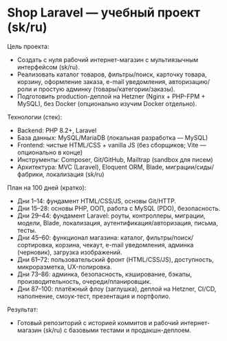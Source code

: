 # Shop Laravel — учебный проект (sk/ru)

Цель проекта:
- Создать с нуля рабочий интернет-магазин с мультиязычным интерфейсом (sk/ru).
- Реализовать каталог товаров, фильтры/поиск, карточку товара, корзину, оформление заказа, e-mail уведомления, авторизацию/роли и простую админку (товары/категории/заказы).
- Подготовить production-деплой на Hetzner (Nginx + PHP-FPM + MySQL), без Docker (опционально изучим Docker отдельно).

Технологии (стек):
- Backend: PHP 8.2+, Laravel
- База данных: MySQL/MariaDB (локальная разработка — MySQL)
- Frontend: чистые HTML/CSS + vanilla JS (без сборщиков; Vite — опционально в конце)
- Инструменты: Composer, Git/GitHub, Mailtrap (sandbox для писем)
- Архитектура: MVC (Laravel), Eloquent ORM, Blade, миграции/сиды/фабрики, локализация (sk/ru)

План на 100 дней (кратко):
- Дни 1–14: фундамент HTML/CSS/JS, основы Git/HTTP.
- Дни 15–28: основы PHP, ООП, работа с MySQL (PDO), безопасность.
- Дни 29–44: фундамент Laravel: роуты, контроллеры, миграции, модели, Blade, локализация, аутентификация/авторизация, письма, тесты.
- Дни 45–60: функционал магазина: каталог, фильтры/поиск/сортировка, корзина, чекаут, e-mail уведомления, админка (черновик), загрузка изображений.
- Дни 61–72: пользовательский фронт (HTML/CSS/JS), доступность, микроразметка, UX-полировка.
- Дни 73–86: админка, безопасность, кэширование, бэкапы, производительность, очереди/планировщик.
- Дни 87–100: платёжный флоу (заглушка), деплой на Hetzner, CI/CD, наполнение, смоук-тест, презентация и портфолио.

Результат:
- Готовый репозиторий с историей коммитов и рабочий интернет-магазин (sk/ru) с базовыми тестами и продакшн-деплоем.
